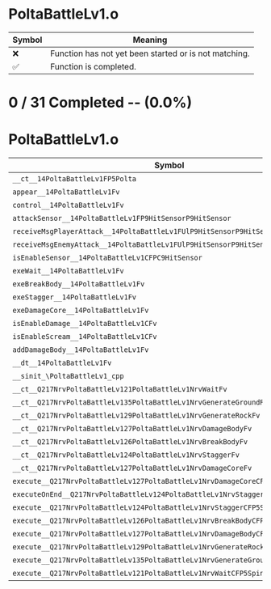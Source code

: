 # PoltaBattleLv1.o
| Symbol | Meaning 
| ------------- | ------------- 
| :x: | Function has not yet been started or is not matching. 
| :white_check_mark: | Function is completed. 


# 0 / 31 Completed -- (0.0%)
# PoltaBattleLv1.o
| Symbol | Decompiled? |
| ------------- | ------------- |
| `__ct__14PoltaBattleLv1FP5Polta` | :x: |
| `appear__14PoltaBattleLv1Fv` | :x: |
| `control__14PoltaBattleLv1Fv` | :x: |
| `attackSensor__14PoltaBattleLv1FP9HitSensorP9HitSensor` | :x: |
| `receiveMsgPlayerAttack__14PoltaBattleLv1FUlP9HitSensorP9HitSensor` | :x: |
| `receiveMsgEnemyAttack__14PoltaBattleLv1FUlP9HitSensorP9HitSensor` | :x: |
| `isEnableSensor__14PoltaBattleLv1CFPC9HitSensor` | :x: |
| `exeWait__14PoltaBattleLv1Fv` | :x: |
| `exeBreakBody__14PoltaBattleLv1Fv` | :x: |
| `exeStagger__14PoltaBattleLv1Fv` | :x: |
| `exeDamageCore__14PoltaBattleLv1Fv` | :x: |
| `isEnableDamage__14PoltaBattleLv1CFv` | :x: |
| `isEnableScream__14PoltaBattleLv1CFv` | :x: |
| `addDamageBody__14PoltaBattleLv1Fv` | :x: |
| `__dt__14PoltaBattleLv1Fv` | :x: |
| `__sinit_\PoltaBattleLv1_cpp` | :x: |
| `__ct__Q217NrvPoltaBattleLv121PoltaBattleLv1NrvWaitFv` | :x: |
| `__ct__Q217NrvPoltaBattleLv135PoltaBattleLv1NrvGenerateGroundRockFv` | :x: |
| `__ct__Q217NrvPoltaBattleLv129PoltaBattleLv1NrvGenerateRockFv` | :x: |
| `__ct__Q217NrvPoltaBattleLv127PoltaBattleLv1NrvDamageBodyFv` | :x: |
| `__ct__Q217NrvPoltaBattleLv126PoltaBattleLv1NrvBreakBodyFv` | :x: |
| `__ct__Q217NrvPoltaBattleLv124PoltaBattleLv1NrvStaggerFv` | :x: |
| `__ct__Q217NrvPoltaBattleLv127PoltaBattleLv1NrvDamageCoreFv` | :x: |
| `execute__Q217NrvPoltaBattleLv127PoltaBattleLv1NrvDamageCoreCFP5Spine` | :x: |
| `executeOnEnd__Q217NrvPoltaBattleLv124PoltaBattleLv1NrvStaggerCFP5Spine` | :x: |
| `execute__Q217NrvPoltaBattleLv124PoltaBattleLv1NrvStaggerCFP5Spine` | :x: |
| `execute__Q217NrvPoltaBattleLv126PoltaBattleLv1NrvBreakBodyCFP5Spine` | :x: |
| `execute__Q217NrvPoltaBattleLv127PoltaBattleLv1NrvDamageBodyCFP5Spine` | :x: |
| `execute__Q217NrvPoltaBattleLv129PoltaBattleLv1NrvGenerateRockCFP5Spine` | :x: |
| `execute__Q217NrvPoltaBattleLv135PoltaBattleLv1NrvGenerateGroundRockCFP5Spine` | :x: |
| `execute__Q217NrvPoltaBattleLv121PoltaBattleLv1NrvWaitCFP5Spine` | :x: |

